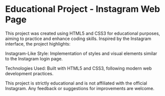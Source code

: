 # Educational Project - Instagram Web Page

This project was created using HTML5 and CSS3 for educational purposes, aiming to practice and enhance coding skills. Inspired by the Instagram interface, the project highlights:

Instagram-Like Style: Implementation of styles and visual elements similar to the Instagram login page.

Technologies Used: Built with HTML5 and CSS3, following modern web development practices.

This project is strictly educational and is not affiliated with the official Instagram. Any feedback or suggestions for improvements are welcome.